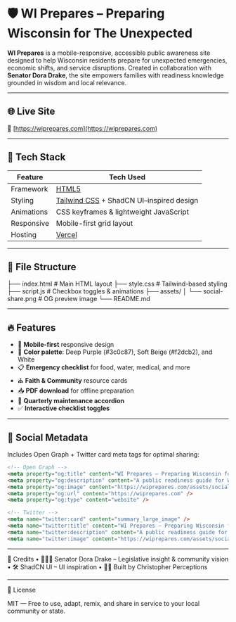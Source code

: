 # 🛡️ WI Prepares – Preparing Wisconsin for The Unexpected

**WI Prepares** is a mobile-responsive, accessible public awareness site designed to help Wisconsin residents prepare for unexpected emergencies, economic shifts, and service disruptions. Created in collaboration with **Senator Dora Drake**, the site empowers families with readiness knowledge grounded in wisdom and local relevance.

---

## 🌐 Live Site

🔗 [https://wiprepares.com](https://wiprepares.com)

---

## 🔧 Tech Stack

| Feature       | Tech Used                                |
|--------------|-------------------------------------------|
| Framework     | [HTML5](https://developer.mozilla.org/en-US/docs/Web/Guide/HTML/HTML5) |
| Styling       | [Tailwind CSS](https://tailwindcss.com/) + ShadCN UI–inspired design |
| Animations    | CSS keyframes & lightweight JavaScript   |
| Responsive    | Mobile-first grid layout                 |
| Hosting       | [Vercel](https://vercel.com)             |

---

## 📁 File Structure

├── index.html                # Main HTML layout
├── style.css                 # Tailwind-based styling
├── script.js                 # Checkbox toggles & animations
├── assets/
│   └── social-share.png      # OG preview image
└── README.md

---

## 🔥 Features

- 📱 **Mobile-first** responsive design
- 🎨 **Color palette**: Deep Purple (#3c0c87), Soft Beige (#f2dcb2), and White
- 📋 **Emergency checklist** for food, water, medical, and more
- ⛪ **Faith & Community** resource cards
- 📥 **PDF download** for offline preparation
- 🔁 **Quarterly maintenance accordion**
- ✅ **Interactive checklist toggles**

---

## 📜 Social Metadata

Includes Open Graph + Twitter card meta tags for optimal sharing:

```html
<!-- Open Graph -->
<meta property="og:title" content="WI Prepares – Preparing Wisconsin for The Unexpected" />
<meta property="og:description" content="A public readiness guide for Wisconsin families to prepare for emergencies with wisdom and confidence." />
<meta property="og:image" content="https://wiprepares.com/assets/social-share.png" />
<meta property="og:url" content="https://wiprepares.com" />
<meta property="og:type" content="website" />

<!-- Twitter -->
<meta name="twitter:card" content="summary_large_image" />
<meta name="twitter:title" content="WI Prepares – Preparing Wisconsin for The Unexpected" />
<meta name="twitter:description" content="A public readiness guide for Wisconsin families to prepare for emergencies with wisdom and confidence." />
<meta name="twitter:image" content="https://wiprepares.com/assets/social-share.png" />
```

---

🙌 Credits
	•	👩🏽‍⚖️ Senator Dora Drake – Legislative insight & community vision
	•	🛠️ ShadCN UI – UI inspiration
	•	✍🏽 Built by Christopher Perceptions 

---

📄 License

MIT — Free to use, adapt, remix, and share in service to your local community or state.
